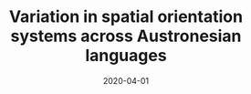 ---
title: "Variation in spatial orientation systems across Austronesian languages "
collection: publications
permalink: /publication/2020-spatial-variation
date: 2020-04-01
venue: 'Linguistics Vanguard'
citation: 'Holton, Gary and Leah Pappas. in review. Variation in spatial orientation systems across Austronesian languages. <i>Sociotopography: the interplay of language, culture and environment in representing space</i>, ed. by Bill Palmer, Alice Gaby, Jonathon Lum, and Jonathan Schlossberg. Special issue of <i>Linguistics Vanguard</i>. '
---